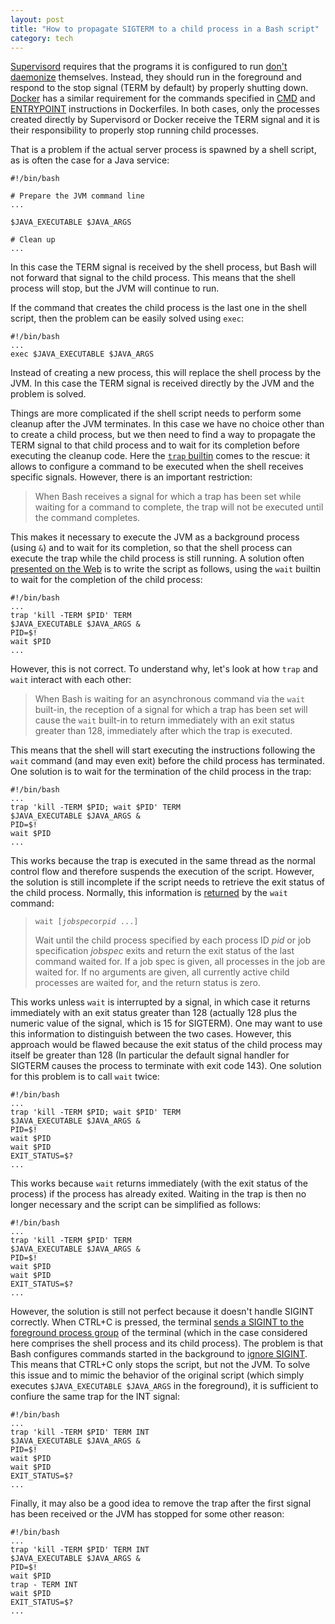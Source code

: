 ```yaml
---
layout: post
title: "How to propagate SIGTERM to a child process in a Bash script"
category: tech
---
```


[Supervisord](http://supervisord.org/) requires that the programs it is configured to run
[don't daemonize](http://supervisord.org/subprocess.html) themselves. Instead, they should run in the
foreground and respond to the stop signal (TERM by default) by properly shutting down.
[Docker](https://www.docker.com/) has a similar requirement for the commands specified in
[CMD](http://docs.docker.com/reference/builder/#cmd) and [ENTRYPOINT](http://docs.docker.com/reference/builder/#entrypoint)
instructions in Dockerfiles. In both cases, only the processes created directly by Supervisord or
Docker receive the TERM signal and it is their responsibility to properly stop running child processes.

That is a problem if the actual server process is spawned by a shell script, as is often the case for a Java service:

    #!/bin/bash
    
    # Prepare the JVM command line
    ...
    
    $JAVA_EXECUTABLE $JAVA_ARGS
    
    # Clean up
    ...

In this case the TERM signal is received by the shell process, but Bash will not forward that
signal to the child process. This means that the shell process will stop, but the JVM will
continue to run.

If the command that creates the child process is the last one in the shell script, then the problem
can be easily solved using `exec`:

    #!/bin/bash
    ...
    exec $JAVA_EXECUTABLE $JAVA_ARGS

Instead of creating a new process, this will replace the shell process by the JVM. In this case the
TERM signal is received directly by the JVM and the problem is solved.

Things are more complicated if the shell script needs to perform some cleanup after the JVM
terminates. In this case we have no choice other than to create a child process, but we then need
to find a way to propagate the TERM signal to that child process and to wait for its completion
before executing the cleanup code. Here the [`trap` builtin](http://www.tldp.org/LDP/Bash-Beginners-Guide/html/sect_12_02.html)
comes to the rescue: it allows to configure a command to be executed when the shell receives
specific signals. However, there is an important restriction:

> When Bash receives a signal for which a trap has been set while waiting for a command to complete,
the trap will not be executed until the command completes.

This makes it necessary to execute the JVM as a background process (using `&`) and to wait for its
completion, so that the shell process can execute the trap while the child process is still running.
A solution often [presented on the Web][3] is to write the script as follows, using the `wait`
builtin to wait for the completion of the child process:

    #!/bin/bash
    ...
    trap 'kill -TERM $PID' TERM
    $JAVA_EXECUTABLE $JAVA_ARGS &
    PID=$!
    wait $PID
    ...

However, this is not correct. To understand why, let's look at how `trap` and `wait` interact with
each other:

> When Bash is waiting for an asynchronous command via the `wait` built-in, the reception of a
signal for which a trap has been set will cause the `wait` built-in to return immediately with an
exit status greater than 128, immediately after which the trap is executed.

This means that the shell will start executing the instructions following the `wait` command
(and may even exit) before the child process has terminated. One solution is to wait for the
termination of the child process in the trap:

    #!/bin/bash
    ...
    trap 'kill -TERM $PID; wait $PID' TERM
    $JAVA_EXECUTABLE $JAVA_ARGS &
    PID=$!
    wait $PID
    ...

This works because the trap is executed in the same thread as the normal control flow and therefore
suspends the execution of the script. However, the solution is still incomplete if the script needs
to retrieve the exit status of the child process. Normally, this information is
[returned](http://www.gnu.org/software/bash/manual/html_node/Job-Control-Builtins.html) by the
`wait` command:

> `wait [`*`jobspec`*` or `*`pid`*` ...]`
>
> Wait until the child process specified by each process ID *pid* or job specification *jobspec*
exits and return the exit status of the last command waited for. If a job spec is given, all
processes in the job are waited for. If no arguments are given, all currently active child
processes are waited for, and the return status is zero.

This works unless `wait` is interrupted by a signal, in which case it returns immediately with an
exit status greater than 128 (actually 128 plus the numeric value of the signal, which is 15 for SIGTERM).
One may want to use this information to distinguish between the two cases. However, this approach would be flawed
because the exit status of the child process may itself be greater than 128 (In particular the default signal
handler for SIGTERM causes the process to terminate with exit code 143).
One solution for this problem is to call `wait` twice:

    #!/bin/bash
    ...
    trap 'kill -TERM $PID; wait $PID' TERM
    $JAVA_EXECUTABLE $JAVA_ARGS &
    PID=$!
    wait $PID
    wait $PID
    EXIT_STATUS=$?
    ...

This works because `wait` returns immediately (with the exit status of the process) if the process
has already exited. Waiting in the trap is then no longer necessary and the script can be simplified
as follows:

    #!/bin/bash
    ...
    trap 'kill -TERM $PID' TERM
    $JAVA_EXECUTABLE $JAVA_ARGS &
    PID=$!
    wait $PID
    wait $PID
    EXIT_STATUS=$?
    ...

However, the solution is still not perfect because it doesn't handle SIGINT correctly. 
When CTRL+C is pressed, the terminal [sends a SIGINT to the foreground process group][1] of the
terminal (which in the case considered here comprises the shell process and its child process).
The problem is that Bash configures commands started in the background to [ignore SIGINT][2].
This means that CTRL+C only stops the script, but not the JVM.
To solve this issue and to mimic the behavior of the original script (which simply
executes `$JAVA_EXECUTABLE $JAVA_ARGS` in the foreground), it is sufficient to confiure the
same trap for the INT signal:

    #!/bin/bash
    ...
    trap 'kill -TERM $PID' TERM INT
    $JAVA_EXECUTABLE $JAVA_ARGS &
    PID=$!
    wait $PID
    wait $PID
    EXIT_STATUS=$?
    ...

Finally, it may also be a good idea to remove the trap after the first signal has been received
or the JVM has stopped for some other reason:

    #!/bin/bash
    ...
    trap 'kill -TERM $PID' TERM INT
    $JAVA_EXECUTABLE $JAVA_ARGS &
    PID=$!
    wait $PID
    trap - TERM INT
    wait $PID
    EXIT_STATUS=$?
    ...

[1]: http://unix.stackexchange.com/questions/149741/why-is-sigint-not-propagated-to-childs-process-when-sent-to-its-parent-process#149756
[2]: http://unix.stackexchange.com/questions/55558/how-can-i-kill-and-wait-for-background-processes-to-finish-in-a-shell-script-whe#55591
[3]: http://unix.stackexchange.com/questions/146756/forward-sigterm-to-child-in-bash#146770